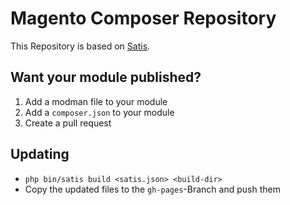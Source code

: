# Magento Composer Repository

This Repository is based on [Satis](https://github.com/composer/satis).

## Want your module published?

1. Add a modman file to your module
2. Add a `composer.json` to your module
3. Create a pull request

## Updating

- `php bin/satis build <satis.json> <build-dir>`
- Copy the updated files to the `gh-pages`-Branch and push them
